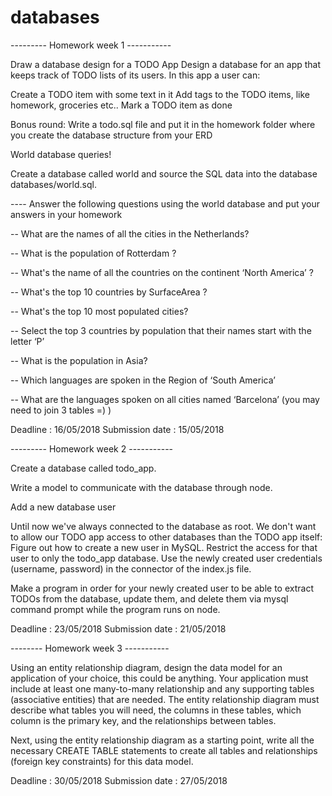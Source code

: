# databases

--------- Homework week 1 -----------

Draw a database design for a TODO App
Design a database for an app that keeps track of TODO lists of its users. In this app a user can:

Create a TODO item with some text in it
Add tags to the TODO items, like homework, groceries etc..
Mark a TODO item as done


Bonus round:
Write a todo.sql file and put it in the homework folder where you create the database structure from your ERD


World database queries!

Create a database called world and source the SQL data into the database databases/world.sql.

---- Answer the following questions using the world database and put your answers in your homework

-- What are the names of all the cities in the Netherlands?

-- What is the population of Rotterdam ?

-- What's the name of all the countries on the continent ‘North America’ ?

-- What's the top 10 countries by SurfaceArea ?

-- What's the top 10 most populated cities?

-- Select the top 3 countries by population that their names start with the letter ‘P’

-- What is the population in Asia?

-- Which languages are spoken in the Region of ‘South America’

-- What are the languages spoken on all cities named ‘Barcelona’ (you may need to join 3 tables =) )

Deadline : 16/05/2018  Submission date : 15/05/2018











--------- Homework week 2 -----------

Create a database called todo_app.

Write a model to communicate with the database through node.
 
Add a new database user

Until now we've always connected to the database as root. 
We don't want to allow our TODO app access to other databases than the TODO app itself:
Figure out how to create a new user in MySQL.
Restrict the access for that user to only the todo_app database.
Use the newly created user credentials (username, password) in the connector of the index.js file.

Make a program in order for your newly created user to be able to extract TODOs from the database, update them, and delete them via mysql command prompt while the program runs on node.


Deadline : 23/05/2018  Submission date : 21/05/2018









-------- Homework week 3 ----------- 

Using an entity relationship diagram, design the data model for an application of your choice, this could be anything.
Your application must include at least one many-to-many relationship and any supporting tables (associative entities) that are needed. The entity relationship diagram must describe what tables you will need, the columns in these tables, which column is the primary key, and the relationships between tables.

Next, using the entity relationship diagram as a starting point, write all the necessary CREATE TABLE statements to create all tables and relationships (foreign key constraints) for this data model.

Deadline : 30/05/2018  Submission date : 27/05/2018


